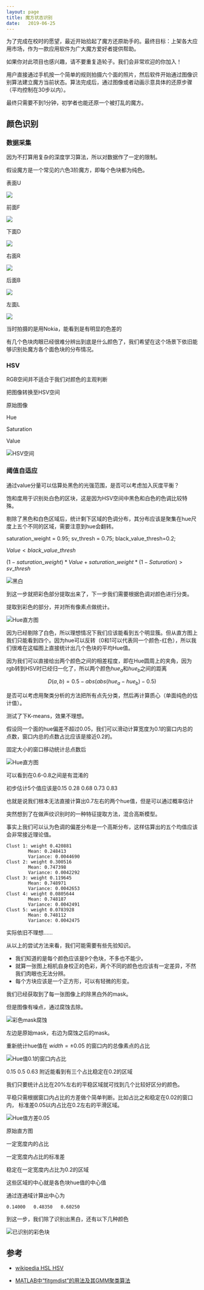 ```yaml
---
layout: page
title: 魔方状态识别
date:   2019-06-25
---
```

<!---
版本    日期    作者    描述
v1.0    2019.06.25  lous    文件创建
-->

为了完成在校时的愿望，最近开始拾起了魔方还原助手的。最终目标：上架各大应用市场，作为一款应用软件为广大魔方爱好者提供帮助。

如果你对此项目也感兴趣，请不要重复造轮子。我们会非常欢迎的你加入！

用户直接通过手机按一个简单的规则拍摄六个面的照片，然后软件开始通过图像识别算法建立魔方当前状态。算法完成后，通过图像或者动画示意具体的还原步骤（平均控制在30步以内）。

最终只需要不到1分钟，初学者也能还原一个被打乱的魔方。

## 颜色识别

### 数据采集

因为不打算用复杂的深度学习算法，所以对数据作了一定的限制。

假设魔方是一个常见的六色3阶魔方，即每个色块都为纯色。

表面U

![](../pic/rubik_cube_facelet/U_cut.jpg)

前面F

![](../pic/rubik_cube_facelet/F_cut.jpg)

下面D

![](../pic/rubik_cube_facelet/D_cut.jpg)

右面R

![](../pic/rubik_cube_facelet/R_cut.jpg)

后面B

![](../pic/rubik_cube_facelet/B_cut.jpg)

左面L

![](../pic/rubik_cube_facelet/L_cut.jpg)

当时拍摄的是用Nokia，能看到是有明显的色差的

有几个色块肉眼已经很难分辨出到底是什么颜色了，我们希望在这个场景下依旧能够识别处魔方各个面色块的分布情况。

### HSV

RGB空间并不适合于我们对颜色的主观判断

把图像转换至HSV空间

原始图像

Hue

Saturation

Value



![HSV空间](../pic/rubik_cube_facelet/UFDRBL.gif)

### 阈值自适应

通过value分量可以估算处黑色的光强范围，是否可以考虑加入灰度平衡？

饱和度用于识别处白色的区块，这是因为HSV空间中黑色和白色的色调比较特殊。

剔除了黑色和白色区域后，统计剩下区域的色调分布，其分布应该是聚集在hue尺度上五个不同的区域，需要注意到hue会翻转。


saturation_weight = 0.95;
sv_thresh = 0.75;
black_value_thresh=0.2;

$Value < black\_value\_thresh$

$(1-saturation\_weight)*Value+ saturation\_weight *(1-Saturation) > sv\_thresh$

![黑白](../pic/rubik_cube_facelet/UFDRBL_black_white.gif)

到这一步就把彩色部分提取出来了，下一步我们需要根据色调对颜色进行分类。

提取到彩色的部分，并对所有像素点做统计。

![Hue直方图](../pic/rubik_cube_facelet/UFDRBL_color_hue_hist.gif)

因为已经剔除了白色，所以理想情况下我们应该能看到五个明显簇。但从直方图上我们只能看到四个。因为hue可以反转（0和1可以代表同一个颜色-红色），所以我们很难在这幅图上直接统计出几个色块的平均Hue值。

因为我们可以直接给出两个颜色之间的相差程度，即在Hue圆周上的夹角，因为rgb转到HSV时已经归一化了，所以两个颜色$hue_a$和$hue_b$之间的距离

$$
D(a,b)=0.5-abs(abs(hue_a-hue_b)-0.5)
$$

是否可以考虑用聚类分析的方法把所有点先分类，然后再计算质心（单面纯色的估计值）。

测试了下K-means，效果不理想。

假设同一个面的hue偏差不超过0.05，我们可以滑动计算宽度为0.1的窗口内总的点数，窗口内总的点数占比应该是接近0.2的。

固定大小的窗口移动统计总点数后

![Hue直方图](../pic/rubik_cube_facelet/UFDRBL_color_hue_hist_sum.gif)

可以看到在0.6-0.8之间是有混淆的

初步估计5个值应该是0.15 0.28 0.68 0.73 0.83

也就是说我们根本无法直接计算出0.7左右的两个hue值，但是可以通过概率估计

突然想到了在做声纹识别时的一种特征提取方法，混合高斯模型。

事实上我们可以认为色调的偏差分布是一个高斯分布，这样估算出的五个均值应该会非常接近理论值。

```
Clust 1: weight 0.420881
        Mean: 0.248413
        Variance: 0.0044690
Clust 2: weight 0.300516
        Mean: 0.747398
        Variance: 0.0042292
Clust 3: weight 0.119645
        Mean: 0.748971
        Variance: 0.0042653
Clust 4: weight 0.0805644
        Mean: 0.748187
        Variance: 0.0042491
Clust 5: weight 0.0783928
        Mean: 0.748112
        Variance: 0.0042475
```

实际依旧不理想……

从以上的尝试方法来看，我们可能需要有些先验知识。

- 我们知道的是每个颜色应该是9个色块，不多也不能少。
- 就算一张图上相机自身校正的色彩，两个不同的颜色也应该有一定差异，不然我们肉眼也无法分辨。
- 每个方块应该是一个正方形，可以有轻微的形变。

我们已经获取到了每一张图像上的除黑白外的mask。

但是图像有噪点，通过腐蚀去除。


![彩色mask腐蚀](../pic/rubik_cube_facelet/UFDRBL_color_mask_erode.png)

左边是原始mask，右边为腐蚀之后的mask。

重新统计hue值在 $width = \pm 0.05$ 的窗口内的总像素点的占比

![Hue值0.1的窗口内占比](../pic/rubik_cube_facelet/UFDRBL_color_hue_hist_sum_in_window_0.1.gif)

0.15 0.5 0.63 附近能看到有三个占比稳定在0.2的区域

我们只要统计占比在20%左右的平稳区域就可找到几个比较好区分的颜色。

平稳只需根据窗口内占比的方差做个简单判断。比如占比之和稳定在0.02的窗口内，
标准差0.05以内占比在0.2左右的平滑区域。

![Hue值方差0.05](../pic/rubik_cube_facelet/UFDRBL_color_hue_hist_sum_sigma.gif)

原始直方图

一定宽度内的占比

一定宽度内占比的标准差

稳定在一定宽度内占比为0.2的区域

这些区域的中心就是各色块hue值的中心值

通过连通域计算出中心为

 `0.14000   0.48350   0.60250`


到这一步，我们除了识别出黑白，还有以下几种颜色


![已识别的彩色块](../pic/rubik_cube_facelet/UFDRBL_color_hue_labeled.gif)


## 参考

- [wikipedia HSL HSV](https://en.wikipedia.org/wiki/HSL_and_HSV)

- [MATLAB中“fitgmdist”的用法及其GMM聚类算法](https://www.cnblogs.com/kailugaji/p/10759419.html)

